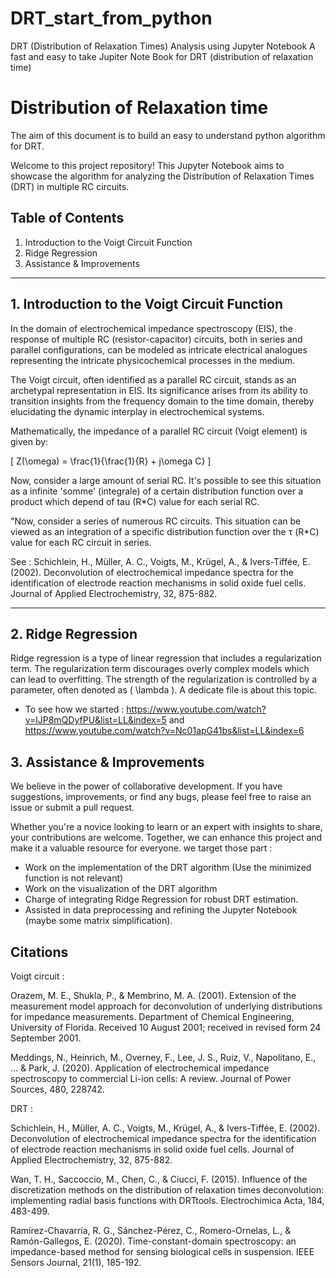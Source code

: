 # **DRT_start_from_python**
DRT (Distribution of Relaxation Times) Analysis using Jupyter Notebook
A fast and easy to take Jupiter Note Book for DRT (distribution of relaxation time)

# Distribution of Relaxation time 
The aim of this document is to build an easy to understand python algorithm for DRT.

Welcome to this project repository! This Jupyter Notebook aims to showcase the algorithm for analyzing the Distribution of Relaxation Times (DRT) in multiple RC circuits. 

## **Table of Contents**

1. Introduction to the Voigt Circuit Function
2. Ridge Regression
3. Assistance & Improvements

---


## **1. Introduction to the Voigt Circuit Function**

In the domain of electrochemical impedance spectroscopy (EIS), the response of multiple RC (resistor-capacitor) circuits, both in series and parallel configurations, can be modeled as intricate electrical analogues representing the intricate physicochemical processes in the medium.

The Voigt circuit, often identified as a parallel RC circuit, stands as an archetypal representation in EIS. Its significance arises from its ability to transition insights from the frequency domain to the time domain, thereby elucidating the dynamic interplay in electrochemical systems.

Mathematically, the impedance of a parallel RC circuit (Voigt element) is given by:

\[
Z(\omega) = \frac{1}{\frac{1}{R} + j\omega C}
\]

Now, consider a large amount of serial RC. It's possible to see this situation as a infinite 'somme' (integrale) of a certain distribution function over a product which depend of tau (R*C) value for each serial RC.  

"Now, consider a series of numerous RC circuits. This situation can be viewed as an integration of a specific distribution function over the  τ (R*C) value for each RC circuit in series.

See : 
Schichlein, H., Müller, A. C., Voigts, M., Krügel, A., & Ivers-Tiffée, E. (2002). Deconvolution of electrochemical impedance spectra for the identification of electrode reaction mechanisms in solid oxide fuel cells. Journal of Applied Electrochemistry, 32, 875-882.


---



## **2. Ridge Regression**

Ridge regression is a type of linear regression that includes a regularization term. The regularization term discourages overly complex models which can lead to overfitting. The strength of the regularization is controlled by a parameter, often denoted as \( \lambda \). A dedicate file is about this topic.

- To see how we started : 
https://www.youtube.com/watch?v=lJP8mQDyfPU&list=LL&index=5
and
https://www.youtube.com/watch?v=Nc01apG41bs&list=LL&index=6


## **3. Assistance & Improvements**

We believe in the power of collaborative development. If you have suggestions, improvements, or find any bugs, please feel free to raise an issue or submit a pull request. 

Whether you're a novice looking to learn or an expert with insights to share, your contributions are welcome. Together, we can enhance this project and make it a valuable resource for everyone. we target those part : 

- Work on the implementation of the DRT algorithm (Use the minimized function is not relevant)
- Work on the visualization of the DRT algorithm
- Charge of integrating Ridge Regression for robust DRT estimation.
- Assisted in data preprocessing and refining the Jupyter Notebook (maybe some matrix simplification).


## **Citations**

Voigt circuit : 

Orazem, M. E., Shukla, P., & Membrino, M. A. (2001). Extension of the measurement model approach for deconvolution of underlying distributions for impedance measurements. Department of Chemical Engineering, University of Florida. Received 10 August 2001; received in revised form 24 September 2001.

Meddings, N., Heinrich, M., Overney, F., Lee, J. S., Ruiz, V., Napolitano, E., ... & Park, J. (2020). Application of electrochemical impedance spectroscopy to commercial Li-ion cells: A review. Journal of Power Sources, 480, 228742.

DRT : 

Schichlein, H., Müller, A. C., Voigts, M., Krügel, A., & Ivers-Tiffée, E. (2002). Deconvolution of electrochemical impedance spectra for the identification of electrode reaction mechanisms in solid oxide fuel cells. Journal of Applied Electrochemistry, 32, 875-882.

Wan, T. H., Saccoccio, M., Chen, C., & Ciucci, F. (2015). Influence of the discretization methods on the distribution of relaxation times deconvolution: implementing radial basis functions with DRTtools. Electrochimica Acta, 184, 483-499.

Ramírez-Chavarría, R. G., Sánchez-Pérez, C., Romero-Ornelas, L., & Ramón-Gallegos, E. (2020). Time-constant-domain spectroscopy: an impedance-based method for sensing biological cells in suspension. IEEE Sensors Journal, 21(1), 185-192.

